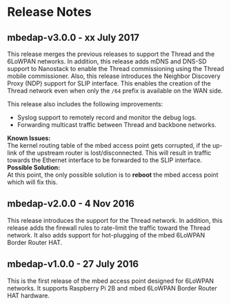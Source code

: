 # Release Notes

## mbedap-v3.0.0 - xx July 2017

This release merges the previous releases to support the Thread and the 6LoWPAN networks. In addition, this release adds mDNS and DNS-SD support to Nanostack to enable the Thread commissioning using the Thread mobile commissioner. Also, this release introduces the Neighbor Discovery Proxy (NDP) support for SLIP interface. This enables the creation of the Thread network even when only the `/64` prefix is available on the WAN side.

This release also includes the following improvements:
* Syslog support to remotely record and monitor the debug logs.
* Forwarding multicast traffic between Thread and backbone networks.

**Known Issues:**  
The kernel routing table of the mbed access point gets corrupted, if the up-link of the upstream router is lost/disconnected. This will result in traffic towards the Ethernet interface to be forwarded to the SLIP interface.  
**Possible Solution:**  
At this point, the only possible solution is to **reboot** the mbed access point which will fix this.  

## mbedap-v2.0.0 - 4 Nov 2016

This release introduces the support for the Thread network. In addition, this release adds the firewall rules to rate-limit the traffic toward the Thread network. It also adds support for hot-plugging of the mbed 6LoWPAN Border Router HAT.

## mbedap-v1.0.0 - 27 July 2016

This is the first release of the mbed access point designed for 6LoWPAN networks. It supports Raspberry Pi 2B and mbed 6LoWPAN Border Router HAT hardware.
